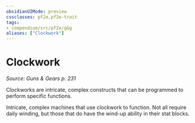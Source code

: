 ```yaml
---
obsidianUIMode: preview
cssclasses: pf2e,pf2e-trait
tags:
- compendium/src/pf2e/g&g
aliases: ["Clockwork"]
---
```

# Clockwork  
*Source: Guns & Gears p. 231*  

Clockworks are intricate, complex constructs that can be programmed to perform specific functions.

Intricate, complex machines that use clockwork to function. Not all require daily winding, but those that do have the wind-up ability in their stat blocks.